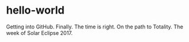 # hello-world
Getting into GitHub. Finally.
The time is right. On the path to Totality. The week of Solar Eclipse 2017.
